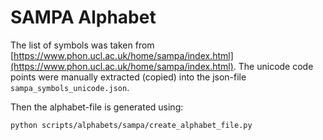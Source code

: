 # SAMPA Alphabet

The list of symbols was taken from [https://www.phon.ucl.ac.uk/home/sampa/index.html](https://www.phon.ucl.ac.uk/home/sampa/index.html). The unicode code points were manually extracted (copied) into the json-file ``sampa_symbols_unicode.json``.

Then the alphabet-file is generated using:
```sh
python scripts/alphabets/sampa/create_alphabet_file.py
```
